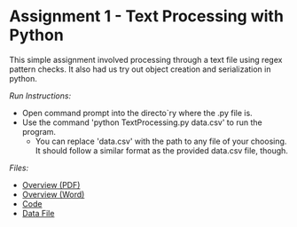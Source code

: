 # **Assignment 1 - Text Processing with Python**

This simple assignment involved processing through a text file using regex pattern checks. It also had us try out object creation and serialization in python.

*Run Instructions:* 
- Open command prompt into the directo`ry where the .py file is.
- Use the command 'python TextProcessing.py data.csv' to run the program.
    - You can replace 'data.csv' with the path to any file of your choosing. It should follow a similar format as the provided data.csv file, though.

*Files:*
- [Overview (PDF)](/TextProcessing.pdf)
- [Overview (Word)](/TextProcessing.docx)
- [Code](/TextProcessing.py)
- [Data File](/data.csv)